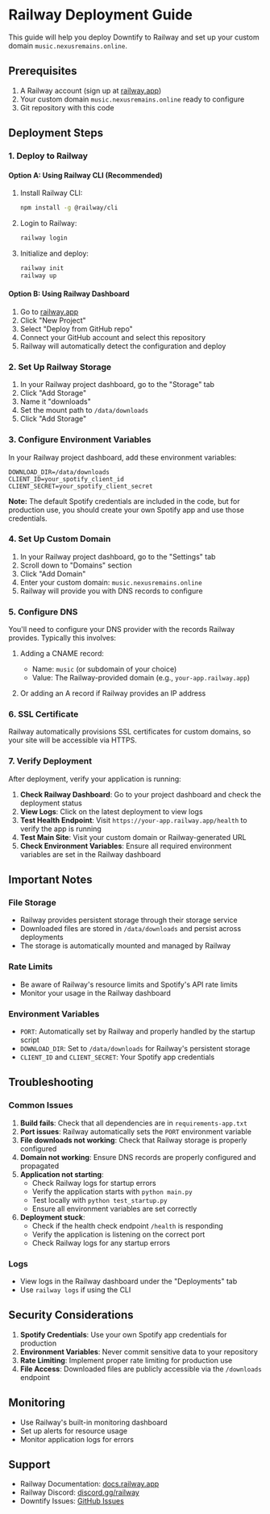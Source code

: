 # Railway Deployment Guide

This guide will help you deploy Downtify to Railway and set up your custom domain `music.nexusremains.online`.

## Prerequisites

1. A Railway account (sign up at [railway.app](https://railway.app))
2. Your custom domain `music.nexusremains.online` ready to configure
3. Git repository with this code

## Deployment Steps

### 1. Deploy to Railway

#### Option A: Using Railway CLI (Recommended)

1. Install Railway CLI:
   ```bash
   npm install -g @railway/cli
   ```

2. Login to Railway:
   ```bash
   railway login
   ```

3. Initialize and deploy:
   ```bash
   railway init
   railway up
   ```

#### Option B: Using Railway Dashboard

1. Go to [railway.app](https://railway.app)
2. Click "New Project"
3. Select "Deploy from GitHub repo"
4. Connect your GitHub account and select this repository
5. Railway will automatically detect the configuration and deploy

### 2. Set Up Railway Storage

1. In your Railway project dashboard, go to the "Storage" tab
2. Click "Add Storage"
3. Name it "downloads"
4. Set the mount path to `/data/downloads`
5. Click "Add Storage"

### 3. Configure Environment Variables

In your Railway project dashboard, add these environment variables:

```
DOWNLOAD_DIR=/data/downloads
CLIENT_ID=your_spotify_client_id
CLIENT_SECRET=your_spotify_client_secret
```

**Note:** The default Spotify credentials are included in the code, but for production use, you should create your own Spotify app and use those credentials.

### 4. Set Up Custom Domain

1. In your Railway project dashboard, go to the "Settings" tab
2. Scroll down to "Domains" section
3. Click "Add Domain"
4. Enter your custom domain: `music.nexusremains.online`
5. Railway will provide you with DNS records to configure

### 5. Configure DNS

You'll need to configure your DNS provider with the records Railway provides. Typically this involves:

1. Adding a CNAME record:
   - Name: `music` (or subdomain of your choice)
   - Value: The Railway-provided domain (e.g., `your-app.railway.app`)

2. Or adding an A record if Railway provides an IP address

### 6. SSL Certificate

Railway automatically provisions SSL certificates for custom domains, so your site will be accessible via HTTPS.

### 7. Verify Deployment

After deployment, verify your application is running:

1. **Check Railway Dashboard**: Go to your project dashboard and check the deployment status
2. **View Logs**: Click on the latest deployment to view logs
3. **Test Health Endpoint**: Visit `https://your-app.railway.app/health` to verify the app is running
4. **Test Main Site**: Visit your custom domain or Railway-generated URL
5. **Check Environment Variables**: Ensure all required environment variables are set in the Railway dashboard

## Important Notes

### File Storage
- Railway provides persistent storage through their storage service
- Downloaded files are stored in `/data/downloads` and persist across deployments
- The storage is automatically mounted and managed by Railway

### Rate Limits
- Be aware of Railway's resource limits and Spotify's API rate limits
- Monitor your usage in the Railway dashboard

### Environment Variables
- `PORT`: Automatically set by Railway and properly handled by the startup script
- `DOWNLOAD_DIR`: Set to `/data/downloads` for Railway's persistent storage
- `CLIENT_ID` and `CLIENT_SECRET`: Your Spotify app credentials

## Troubleshooting

### Common Issues

1. **Build fails**: Check that all dependencies are in `requirements-app.txt`
2. **Port issues**: Railway automatically sets the `PORT` environment variable
3. **File downloads not working**: Check that Railway storage is properly configured
4. **Domain not working**: Ensure DNS records are properly configured and propagated
5. **Application not starting**: 
   - Check Railway logs for startup errors
   - Verify the application starts with `python main.py`
   - Test locally with `python test_startup.py`
   - Ensure all environment variables are set correctly
6. **Deployment stuck**: 
   - Check if the health check endpoint `/health` is responding
   - Verify the application is listening on the correct port
   - Check Railway logs for any startup errors

### Logs
- View logs in the Railway dashboard under the "Deployments" tab
- Use `railway logs` if using the CLI

## Security Considerations

1. **Spotify Credentials**: Use your own Spotify app credentials for production
2. **Environment Variables**: Never commit sensitive data to your repository
3. **Rate Limiting**: Implement proper rate limiting for production use
4. **File Access**: Downloaded files are publicly accessible via the `/downloads` endpoint

## Monitoring

- Use Railway's built-in monitoring dashboard
- Set up alerts for resource usage
- Monitor application logs for errors

## Support

- Railway Documentation: [docs.railway.app](https://docs.railway.app)
- Railway Discord: [discord.gg/railway](https://discord.gg/railway)
- Downtify Issues: [GitHub Issues](https://github.com/henriquesebastiao/downtify/issues)
